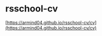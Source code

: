 # rsschool-cv

[https://armind04.github.io/rsschool-cv/cv](https://armind04.github.io/rsschool-cv/cv)
